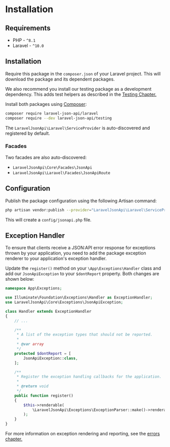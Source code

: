 # Installation

## Requirements

- PHP - `^8.1`
- Laravel - `^10.0`

## Installation

Require this package in the `composer.json` of your Laravel project.
This will download the package and its dependent packages.

We also recommend you install our testing package as a development
dependency. This adds test helpers as described in the
[Testing Chapter.](../testing/)

Install both packages using [Composer](https://getcomposer.org):

```bash
composer require laravel-json-api/laravel
composer require --dev laravel-json-api/testing
```

The `LaravelJsonApi\Laravel\ServiceProvider` is auto-discovered and registered
by default.

### Facades

Two facades are also auto-discovered:

- `LaravelJsonApi\Core\Facades\JsonApi`
- `LaravelJsonApi\Laravel\Facades\JsonApiRoute`

## Configuration

Publish the package configuration using the following Artisan command:

```bash
php artisan vendor:publish --provider="LaravelJsonApi\Laravel\ServiceProvider"
```

This will create a `config/jsonapi.php` file.

## Exception Handler

To ensure that clients receive a JSON:API error response for exceptions
thrown by your application, you need to add the package exception renderer
to your application's exception handler.

Update the `register()` method on your `\App\Exceptions\Handler` class and
add our `JsonApiException` to your `$dontReport` property. Both changes are
shown below:

```php
namespace App\Exceptions;

use Illuminate\Foundation\Exceptions\Handler as ExceptionHandler;
use LaravelJsonApi\Core\Exceptions\JsonApiException;

class Handler extends ExceptionHandler
{
    // ...

    /**
     * A list of the exception types that should not be reported.
     *
     * @var array
     */
    protected $dontReport = [
        JsonApiException::class,
    ];

    /**
     * Register the exception handling callbacks for the application.
     *
     * @return void
     */
    public function register()
    {
        $this->renderable(
            \LaravelJsonApi\Exceptions\ExceptionParser::make()->renderable()
        );
    }
}
```

For more information on exception rendering and reporting, see the
[errors chapter.](../responses/errors.md#error-rendering)
